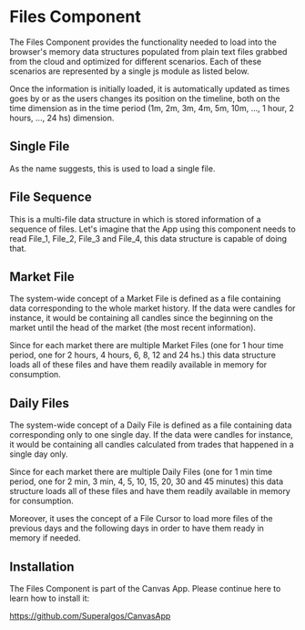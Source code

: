 # Files Component

The Files Component provides the functionality needed to load into the browser's memory data structures populated from plain text files grabbed from the cloud and optimized for different scenarios. Each of these scenarios are represented by a single js module as listed below.

Once the information is initially loaded, it is automatically updated as times goes by or as the users changes its position on the timeline, both on the time dimension as in the time period (1m, 2m, 3m, 4m, 5m, 10m, ..., 1 hour, 2 hours, ..., 24 hs) dimension. 

## Single File

As the name suggests, this is used to load a single file.

## File Sequence

This is a multi-file data structure in which is stored information of a sequence of files. Let's imagine that the App using this component needs to read File_1, File_2, File_3 and File_4, this data structure is capable of doing that.

## Market File

The system-wide concept of a Market File is defined as a file containing data corresponding to the whole market history. If the data were candles for instance, it would be containing all candles since the beginning on the market until the head of the market (the most recent information).

Since for each market there are multiple Market Files (one for 1 hour time period, one for 2 hours, 4 hours, 6, 8, 12 and 24 hs.) this data structure loads all of these files and have them readily available in memory for consumption.

## Daily Files

The system-wide concept of a Daily File is defined as a file containing data corresponding only to one single day. If the data were candles for instance, it would be containing all candles calculated from trades that happened in a single day only.

Since for each market there are multiple Daily Files (one for 1 min time period, one for 2 min, 3 min, 4, 5, 10, 15, 20, 30 and 45 minutes) this data structure loads all of these files and have them readily available in memory for consumption.

Moreover, it uses the concept of a File Cursor to load more files of the previous days and the following days in order to have them ready in memory if needed.

## Installation

The Files Component is part of the Canvas App. Please continue here to learn how to install it:

https://github.com/Superalgos/CanvasApp
